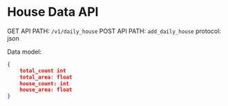 # House Data API

GET API PATH: `/v1/daily_house`
POST API PATH: `add_daily_house`
protocol: json

Data model:

```json
{
    total_count int
    total_area: float
    house_count: int
    house_area: float
}
```
